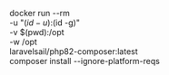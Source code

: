

docker run --rm \
-u "$(id -u):$(id -g)" \
-v $(pwd):/opt \
-w /opt \
laravelsail/php82-composer:latest \
composer install --ignore-platform-reqs